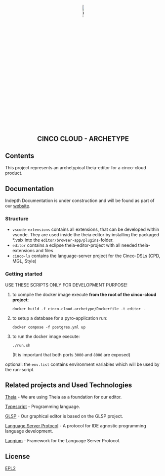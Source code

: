 <div align='center'>

<br />

<img src="https://gitlab.com/scce/cinco-cloud/-/raw/main/docs/vuepress/src/.vuepress/public/assets/cinco_cloud_logo.png" width="10%" alt="Cinco Cloud Logo" />

<h2>CINCO CLOUD - ARCHETYPE</h2>

</div>

## Contents

This project represents an archetypical theia-editor for a cinco-cloud product.

## Documentation

Indepth Documentation is under construction and will be found as part of our [website](https://scce.gitlab.io/cinco-cloud/).


### Structure

- `vscode-extensions` contains all extensions, that can be developed within vscode. They are used inside the theia editor by installing the packaged *.vsix into the `editor/browser-app/plugins`-folder.
- `editor` contains a eclipse theia-editor-project with all needed theia-extensions and files
- `cinco-ls` contains the language-server project for the Cinco-DSLs (CPD, MGL, Style)

### Getting started

USE THESE SCRIPTS ONLY FOR DEVELOPMENT PURPOSE!

1. to compile the docker image execute **from the root of the cinco-cloud project**:
    
    `docker build -f cinco-cloud-archetype/Dockerfile -t editor .`

2. to setup a database for a pyro-application run:

    `docker compose -f postgres.yml up`

3. to run the docker image execute:

    `./run.sh`

    (It is important that both ports `3000` and `8000` are exposed)

optional:
    the `env.list` contains environment variables which will be used by the run-script.

## Related projects and Used Technologies

[Theia][theia] - We are using Theia as a foundation for our editor.

[Typescript][typescript] - Programming language.

[GLSP][glsp] - Our graphical editor is based on the GLSP project.

[Language Server Protocol][lsp] - A protocol for IDE agnostic programming language development.

[Langium][langium] - Framework for the Language Server Protocol.

[//]: # "Source definitions"
[theia]: https://github.com/eclipse-theia/theia "Theia"
[typescript]: https://www.typescriptlang.org/ "Typescript"
[glsp]: https://github.com/eclipse-glsp/glsp "The Graphical Language Server Platform"
[lsp]: https://microsoft.github.io/language-server-protocol/ "Language Server Protocol"
[langium]: https://langium.org/ "Langium"

## License

[EPL2](https://www.eclipse.org/legal/epl-2.0/)

